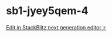 # sb1-jyey5qem-4

[Edit in StackBlitz next generation editor ⚡️](https://stackblitz.com/~/github.com/garret1U/sb1-jyey5qem-4)